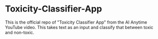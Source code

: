 # Toxicity-Classifier-App
This is the official repo of "Toxicity Classifier App" from the AI Anytime YouTube video. This takes text as an input and classify that between toxic and non-toxic.
